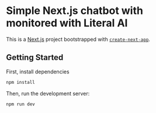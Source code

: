 # Simple Next.js chatbot with monitored with Literal AI

This is a [Next.js](https://nextjs.org/) project bootstrapped with [`create-next-app`](https://github.com/vercel/next.js/tree/canary/packages/create-next-app).

## Getting Started

First, install dependencies

```bash
npm install
```

Then, run the development server:

```bash
npm run dev
```